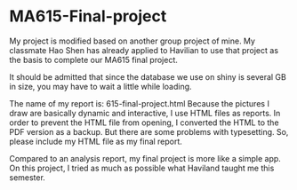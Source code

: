 # MA615-Final-project
My project is modified based on another group project of mine. My classmate Hao Shen has already applied to Havilian to use that project as the basis to complete our MA615 final project.

It should be admitted that since the database we use on shiny is several GB in size, you may have to wait a little while loading.

The name of my report is: 615-final-project.html
Because the pictures I draw are basically dynamic and interactive, I use HTML files as reports. In order to prevent the HTML file from opening, I converted the HTML to the PDF version as a backup. But there are some problems with typesetting. So, please include my HTML file as my final report.

Compared to an analysis report, my final project is more like a simple app. On this project, I tried as much as possible what Haviland taught me this semester.

